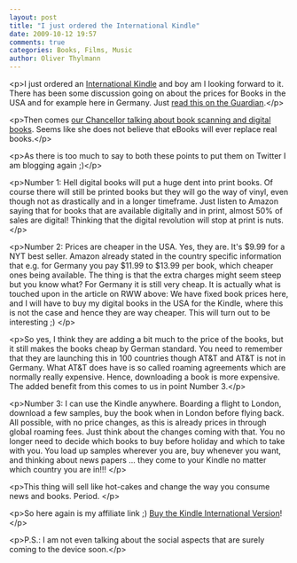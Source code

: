 ```yaml
---
layout: post
title: "I just ordered the International Kindle"
date: 2009-10-12 19:57
comments: true
categories: Books, Films, Music
author: Oliver Thylmann
---
```







&lt;p&gt;I just ordered an [International Kindle](http://www.amazon.com/gp/product/B0015T963C?tag=olivthylsthou-20) and boy am I looking forward to it. There has been some discussion going on about the prices for Books in the USA and for example here in Germany. Just [read this on the Guardian](http://www.guardian.co.uk/technology/2009/oct/09/kindle-charges).&lt;/p&gt;

&lt;p&gt;Then comes [our Chancellor talking about book scanning and digital books](http://www.readwriteweb.com/archives/german_chancellor_tells_google_you_cant_just_go_ar.php). Seems like she does not believe that eBooks will ever replace real books.&lt;/p&gt;

&lt;p&gt;As there is too much to say to both these points to put them on Twitter I am blogging again ;)&lt;/p&gt;

&lt;p&gt;Number 1: Hell digital books will put a huge dent into print books. Of course there will still be printed books but they will go the way of vinyl, even though not as drastically and in a longer timeframe. Just listen to Amazon saying that for books that are available digitally and in print, almost 50% of sales are digital! Thinking that the digital revolution will stop at print is nuts.&lt;/p&gt;

&lt;p&gt;Number 2: Prices are cheaper in the USA. Yes, they are. It's $9.99 for a NYT best seller. Amazon already stated in the country specific information that e.g. for Germany you pay $11.99 to $13.99 per book, which cheaper ones being available. The thing is that the extra charges might seem steep but you know what? For Germany it is still very cheap. It is actually what is touched upon in the article on RWW above: We have fixed book prices here, and I will have to buy my digital books in the USA for the Kindle, where this is not the case and hence they are way cheaper. This will turn out to be interesting ;) &lt;/p&gt;

&lt;p&gt;So yes, I think they are adding a bit much to the price of the books, but it still makes the books cheap by German standard. You need to remember that they are launching this in 100 countries though AT&amp;T and AT&amp;T is not in Germany. What AT&amp;T does have is so called roaming agreements which are normally really expensive. Hence, downloading a book is more expensive. The added benefit from this comes to us in point Number 3.&lt;/p&gt;

&lt;p&gt;Number 3: I can use the Kindle anywhere. Boarding a flight to London, download a few samples, buy the book when in London before flying back. All possible, with no price changes, as this is already prices in through global roaming fees. Just think about the changes coming with that. You no longer need to decide which books to buy before holiday and which to take with you. You load up samples wherever you are, buy whenever you want, and thinking about news papers ... they come to your Kindle no matter which country you are in!!! &lt;/p&gt;

&lt;p&gt;This thing will sell like hot-cakes and change the way you consume news and books. Period. &lt;/p&gt;

&lt;p&gt;So here again is my affiliate link ;) [Buy the Kindle International Version](http://www.amazon.com/gp/product/B0015T963C?tag=olivthylsthou-20)!&lt;/p&gt;

&lt;p&gt;P.S.: I am not even talking about the social aspects that are surely coming to the device soon.&lt;/p&gt;



